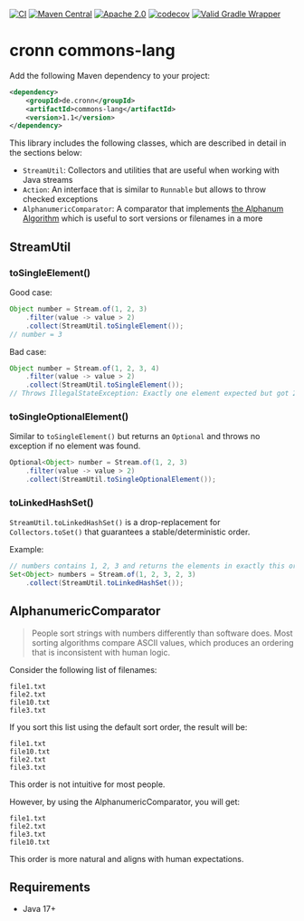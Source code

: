 [![CI](https://github.com/cronn/commons-lang/workflows/CI/badge.svg)](https://github.com/cronn/commons-lang/actions)
[![Maven Central](https://maven-badges.herokuapp.com/maven-central/de.cronn/commons-lang/badge.svg)](http://maven-badges.herokuapp.com/maven-central/de.cronn/commons-lang)
[![Apache 2.0](https://img.shields.io/github/license/cronn/commons-lang.svg)](http://www.apache.org/licenses/LICENSE-2.0)
[![codecov](https://codecov.io/gh/cronn/commons-lang/branch/main/graph/badge.svg?token=KD1WJK5ZFK)](https://codecov.io/gh/cronn/commons-lang)
[![Valid Gradle Wrapper](https://github.com/cronn/commons-lang/workflows/Validate%20Gradle%20Wrapper/badge.svg)](https://github.com/cronn/commons-lang/actions/workflows/gradle-wrapper-validation.yml)

# cronn commons-lang #

Add the following Maven dependency to your project:

```xml
<dependency>
    <groupId>de.cronn</groupId>
    <artifactId>commons-lang</artifactId>
    <version>1.1</version>
</dependency>
```

This library includes the following classes, which are described in detail in the sections below:

- `StreamUtil`: Collectors and utilities that are useful when working with Java streams
- `Action`: An interface that is similar to `Runnable` but allows to throw checked exceptions
- `AlphanumericComparator`: A comparator that implements [the Alphanum Algorithm][alphanum-algorithm] which is useful to sort versions or filenames in a more

## StreamUtil

### toSingleElement()

Good case:
```java
Object number = Stream.of(1, 2, 3)
    .filter(value -> value > 2)
    .collect(StreamUtil.toSingleElement());
// number = 3
```

Bad case:
```java
Object number = Stream.of(1, 2, 3, 4)
    .filter(value -> value > 2)
    .collect(StreamUtil.toSingleElement());
// Throws IllegalStateException: Exactly one element expected but got 2: [3, 4]
```

### toSingleOptionalElement()

Similar to `toSingleElement()` but returns an `Optional` and throws no exception if no element was found.

```java
Optional<Object> number = Stream.of(1, 2, 3)
    .filter(value -> value > 2)
    .collect(StreamUtil.toSingleOptionalElement());
```

### toLinkedHashSet()

`StreamUtil.toLinkedHashSet()` is a drop-replacement for `Collectors.toSet()` that guarantees a stable/deterministic order.

Example:

```java
// numbers contains 1, 2, 3 and returns the elements in exactly this order when iterating
Set<Object> numbers = Stream.of(1, 2, 3, 2, 3)
    .collect(StreamUtil.toLinkedHashSet());
```


## AlphanumericComparator

> People sort strings with numbers differently than software does.
> Most sorting algorithms compare ASCII values, which produces an ordering that is inconsistent with human logic.

Consider the following list of filenames:

```
file1.txt
file2.txt
file10.txt
file3.txt
```

If you sort this list using the default sort order, the result will be:

```
file1.txt
file10.txt
file2.txt
file3.txt
```

This order is not intuitive for most people.

However, by using the AlphanumericComparator, you will get:

```
file1.txt
file2.txt
file3.txt
file10.txt
```

This order is more natural and aligns with human expectations.

## Requirements ##

- Java 17+

[alphanum-algorithm]: http://www.davekoelle.com/alphanum.html
